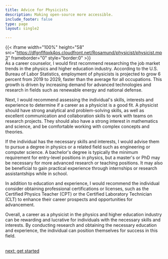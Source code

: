 ```yaml
---
title: Advice for Physicists
description: Making open-source more accessible.
include_footer: false
type: page
layout: single2

---
```


{{< iframe width="100%" height="58" src="https://dfgnflfqxk4ps.cloudfront.net/Rosamund/physicist/physicist.mp3" frameborder="0" style="border:0" >}}<br>
As a career counselor, I would first recommend researching the job market trends in the physics and higher education industry. According to the U.S. Bureau of Labor Statistics, employment of physicists is projected to grow 6 percent from 2019 to 2029, faster than the average for all occupations. This growth is driven by increasing demand for advanced technologies and research in fields such as renewable energy and national defense.

Next, I would recommend assessing the individual's skills, interests and experience to determine if a career as a physicist is a good fit. A physicist should have strong analytical and problem-solving skills, as well as excellent communication and collaboration skills to work with teams on research projects. They should also have a strong interest in mathematics and science, and be comfortable working with complex concepts and theories.

If the individual has the necessary skills and interests, I would advise them to pursue a degree in physics or a related field such as engineering or computer science. A bachelor's degree is typically the minimum requirement for entry-level positions in physics, but a master's or PhD may be necessary for more advanced research or teaching positions. It may also be beneficial to gain practical experience through internships or research assistantships while in school.

In addition to education and experience, I would recommend the individual consider obtaining professional certifications or licenses, such as the Certified Physics Teacher (CPT) or the Certified Laboratory Technician (CLT) to enhance their career prospects and opportunities for advancement.

Overall, a career as a physicist in the physics and higher education industry can be rewarding and lucrative for individuals with the necessary skills and interests. By conducting research and obtaining the necessary education and experience, the individual can position themselves for success in this field.

<br>
<a href="https://workdojos.com/physicist/start">next: get started</a>
</p>